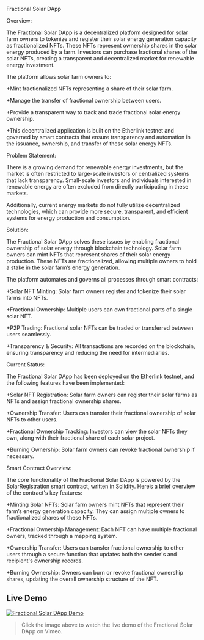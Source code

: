 
Fractional Solar DApp

Overview:

The Fractional Solar DApp is a decentralized platform designed for solar farm owners to tokenize and register their solar energy generation capacity as fractionalized NFTs. These NFTs represent ownership shares in the solar energy produced by a farm. Investors can purchase fractional shares of the solar NFTs, creating a transparent and decentralized market for renewable energy investment.

The platform allows solar farm owners to:

+Mint fractionalized NFTs representing a share of their solar farm.

+Manage the transfer of fractional ownership between users.

+Provide a transparent way to track and trade fractional solar energy ownership.

+This decentralized application is built on the Etherlink testnet and governed by smart contracts that ensure transparency and automation in the issuance, ownership, and transfer of these solar energy NFTs.

Problem Statement:

There is a growing demand for renewable energy investments, but the market is often restricted to large-scale investors or centralized systems that lack transparency. Small-scale investors and individuals interested in renewable energy are often excluded from directly participating in these markets.

Additionally, current energy markets do not fully utilize decentralized technologies, which can provide more secure, transparent, and efficient systems for energy production and consumption.

Solution:

The Fractional Solar DApp solves these issues by enabling fractional ownership of solar energy through blockchain technology. Solar farm owners can mint NFTs that represent shares of their solar energy production. These NFTs are fractionalized, allowing multiple owners to hold a stake in the solar farm’s energy generation.

The platform automates and governs all processes through smart contracts:

+Solar NFT Minting: Solar farm owners register and tokenize their solar farms into NFTs.

+Fractional Ownership: Multiple users can own fractional parts of a single solar NFT.

+P2P Trading: Fractional solar NFTs can be traded or transferred between users seamlessly.

+Transparency & Security: All transactions are recorded on the blockchain, ensuring transparency and reducing the need for intermediaries.

Current Status:

The Fractional Solar DApp has been deployed on the Etherlink  testnet, and the following features have been implemented:

+Solar NFT Registration: Solar farm owners can register their solar farms as NFTs and assign fractional ownership shares.

+Ownership Transfer: Users can transfer their fractional ownership of solar NFTs to other users.

+Fractional Ownership Tracking: Investors can view the solar NFTs they own, along with their fractional share of each solar project.

+Burning Ownership: Solar farm owners can revoke fractional ownership if necessary.

Smart Contract Overview:

The core functionality of the Fractional Solar DApp is powered by the SolarRegistration smart contract, written in Solidity. Here’s a brief overview of the contract's key features:

+Minting Solar NFTs: Solar farm owners mint NFTs that represent their farm’s energy generation capacity. They can assign multiple owners to fractionalized shares of these NFTs.

+Fractional Ownership Management: Each NFT can have multiple fractional owners, tracked through a mapping system.

+Ownership Transfer: Users can transfer fractional ownership to other users through a secure function that updates both the sender's and recipient's ownership records.

+Burning Ownership: Owners can burn or revoke fractional ownership shares, updating the overall ownership structure of the NFT.

## Live Demo

[![Fractional Solar DApp Demo](https://i.vimeocdn.com/video/1021342143_640.jpg)](https://vimeo.com/1021342143#t=0 "Fractional Solar DApp Demo")

> Click the image above to watch the live demo of the Fractional Solar DApp on Vimeo.

